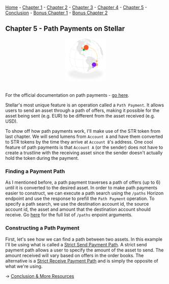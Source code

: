 [Home](README.md) - [Chapter 1](1-accounts.md) - [Chapter 2](2-payments.md) - [Chapter 3](3-assets.md) - [Chapter 4](4-decentralized-exchange.md) - [Chapter 5](5-path-payments.md) - [Conclusion](6-conclusion.md) - [Bonus Chapter 1](bonus-xdr.md) - [Bonus Chapter 2](bonus-streaming.md)

## Chapter 5 - Path Payments on Stellar

<div align="center"><img width="25%" src="imgs/path-payment.png"></div>
<br>

For the official documentation on path payments - [go here](https://www.stellar.org/developers/guides/concepts/list-of-operations.html#path-payment).

Stellar's most unique feature is an operation called a ```Path Payment```. It allows users to send an asset through a path of offers, making it possible for the asset being sent (e.g. EUR) to be different from the asset received (e.g. USD).

To show off how path payments work, I'll make use of the STR token from last chapter. We will send lumens from ```Account A``` and have them converted to STR tokens by the time they arrive at ```Account B```'s address. One cool feature of path payments is that ```Account A``` (or the sender) does not have to create a trustline with the receiving asset since the sender doesn't actually hold the token during the payment.

### Finding a Payment Path

As I mentioned before, a path payment traverses a path of offers (up to 6) until it is converted to the desired asset. In order to make path payments easier to construct, we can execute a path search using the ```/paths``` Horizon endpoint and use the response to prefill the ```Path Payment``` operation. To specify a path search, we use the destination account id, the source account id, the asset and amount that the destination account should receive. Go [here](https://www.stellar.org/developers/horizon/reference/endpoints/path-finding.html#arguments) for the full list of ```/paths``` enpoint arguments.

### Constructing a Path Payment

First, let's see how we can find a path between two assets. In this example I'll be using what is called a [Strict Send Payment Path](https://www.stellar.org/developers/horizon/reference/endpoints/path-finding-strict-send.html). A strict send payment path allows a user to specify the amount of the asset to send. The amount received will vary based on offers in the order books. The alternative is a [Strict Receive Payment Path](https://www.stellar.org/developers/horizon/reference/endpoints/path-finding-strict-receive.html) and is simply the opposite of what we're using. 




→ [Conclusion & More Resources](6-conclusion.md)
